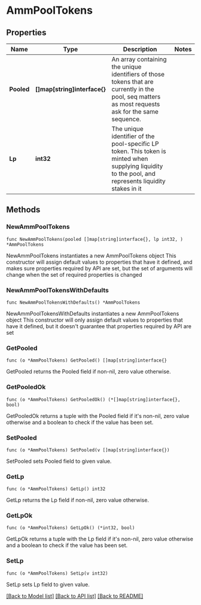 # AmmPoolTokens

## Properties

Name | Type | Description | Notes
------------ | ------------- | ------------- | -------------
**Pooled** | **[]map[string]interface{}** | An array containing the unique identifiers of those tokens that are currently in the pool, seq matters as most requests ask for the same sequence. | 
**Lp** | **int32** | The unique identifier of the pool-specific LP token. This token is minted when supplying liquidity to the pool, and represents liquidity stakes in it | 

## Methods

### NewAmmPoolTokens

`func NewAmmPoolTokens(pooled []map[string]interface{}, lp int32, ) *AmmPoolTokens`

NewAmmPoolTokens instantiates a new AmmPoolTokens object
This constructor will assign default values to properties that have it defined,
and makes sure properties required by API are set, but the set of arguments
will change when the set of required properties is changed

### NewAmmPoolTokensWithDefaults

`func NewAmmPoolTokensWithDefaults() *AmmPoolTokens`

NewAmmPoolTokensWithDefaults instantiates a new AmmPoolTokens object
This constructor will only assign default values to properties that have it defined,
but it doesn't guarantee that properties required by API are set

### GetPooled

`func (o *AmmPoolTokens) GetPooled() []map[string]interface{}`

GetPooled returns the Pooled field if non-nil, zero value otherwise.

### GetPooledOk

`func (o *AmmPoolTokens) GetPooledOk() (*[]map[string]interface{}, bool)`

GetPooledOk returns a tuple with the Pooled field if it's non-nil, zero value otherwise
and a boolean to check if the value has been set.

### SetPooled

`func (o *AmmPoolTokens) SetPooled(v []map[string]interface{})`

SetPooled sets Pooled field to given value.


### GetLp

`func (o *AmmPoolTokens) GetLp() int32`

GetLp returns the Lp field if non-nil, zero value otherwise.

### GetLpOk

`func (o *AmmPoolTokens) GetLpOk() (*int32, bool)`

GetLpOk returns a tuple with the Lp field if it's non-nil, zero value otherwise
and a boolean to check if the value has been set.

### SetLp

`func (o *AmmPoolTokens) SetLp(v int32)`

SetLp sets Lp field to given value.



[[Back to Model list]](../README.md#documentation-for-models) [[Back to API list]](../README.md#documentation-for-api-endpoints) [[Back to README]](../README.md)


